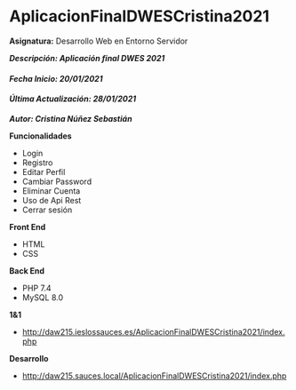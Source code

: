 # AplicacionFinalDWESCristina2021
**Asignatura:** Desarrollo Web en Entorno Servidor

***Descripción: Aplicación final DWES 2021***

#### *Fecha Inicio: 20/01/2021*
#### *Última Actualización: 28/01/2021*

***Autor: Cristina Núñez Sebastián***

**Funcionalidades**
- Login
- Registro
- Editar Perfil
- Cambiar Password
- Eliminar Cuenta
- Uso de Api Rest
- Cerrar sesión

**Front End**
- HTML
- CSS

**Back End**
- PHP 7.4
- MySQL 8.0

**1&1**
- http://daw215.ieslossauces.es/AplicacionFinalDWESCristina2021/index.php

**Desarrollo**
- http://daw215.sauces.local/AplicacionFinalDWESCristina2021/index.php
